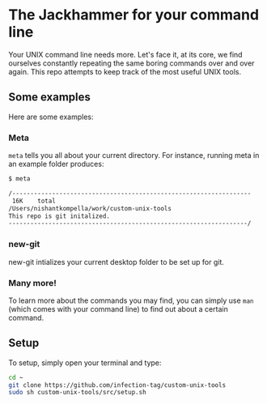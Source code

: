 # The Jackhammer for your command line

Your UNIX command line needs more. Let's face it, at its core, we find ourselves constantly repeating the same boring commands over and over again. This repo attempts to keep track of the most useful UNIX tools.

## Some examples

Here are some examples:

### Meta

`meta` tells you all about your current directory. For instance, running meta in an example folder produces:

```sh
$ meta

/------------------------------------------------------------------
 16K	total
/Users/nishantkompella/work/custom-unix-tools
This repo is git initalized.
------------------------------------------------------------------/

```

### new-git

new-git intializes your current desktop folder to be set up for git.

### Many more!

To learn more about the commands you may find, you can simply use `man` (which comes with your command line) to find out about a certain command.

## Setup

To setup, simply open your terminal and type:

```sh
cd ~
git clone https://github.com/infection-tag/custom-unix-tools
sudo sh custom-unix-tools/src/setup.sh
```


